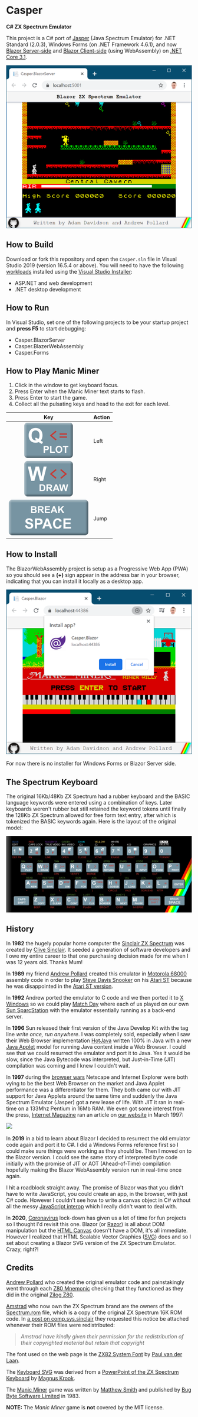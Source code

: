 # Casper
**C# ZX Spectrum Emulator**

This project is a C# port of [Jasper](https://github.com/Arlorean/Jasper) (Java Spectrum Emulator)
for .NET Standard (2.0.3), Windows Forms (on .NET Framework 4.6.1),
and now [Blazor Server-side](https://docs.microsoft.com/en-gb/aspnet/core/blazor/hosting-models#blazor-webassembly)
 and [Blazor Client-side](https://docs.microsoft.com/en-gb/aspnet/core/blazor/hosting-models#blazor-server) (using WebAssembly)
on [.NET Core 3.1](https://devblogs.microsoft.com/dotnet/announcing-net-core-3-1/).

![Manic Miner](docs/ManicMiner-BlazorServer.png)

## How to Build

Download or fork this repository and open the `Casper.sln` file in Visual Studio 2019 (version 16.5.4 or above).
You will need to have the following [workloads](https://visualstudio.microsoft.com/vs/#workloads) installed
using the [Visual Studio Installer](https://docs.microsoft.com/en-us/visualstudio/install/modify-visual-studio?view=vs-2019#modify-workloads):
- ASP.NET and web development
- .NET desktop development

## How to Run

In Visual Studio, set one of the following projects to be your startup project and **press F5** to start debugging:
- Casper.BlazorServer
- Casper.BlazerWebAssembly
- Casper.Forms

## How to Play Manic Miner

1. Click in the window to get keyboard focus.
2. Press Enter when the Manic Miner text starts to flash.
3. Press Enter to start the game. 
4. Collect all the pulsating keys and head to the exit for each level.

| Key               | Action |
|:-------------------:|--------|
|![](docs/keys/KeyQ.svg) | Left   |
|![](docs/keys/KeyW.svg) | Right   |
|![](docs/keys/KeySPACE.svg) | Jump   |



## How to Install

The BlazorWebAssembly project is setup as a Progressive Web App (PWA) so you should see a **(+)** sign appear in the address 
bar in your browser, indicating that you can install it locally as a desktop app.

![](docs/ManicMiner-BlazorWebAssembly-InstallApp.png)

For now there is no installer for Windows Forms or Blazor Server side.

## The Spectrum Keyboard

The original 16Kb/48Kb ZX Spectrum had a rubber keyboard and the BASIC language keywords were entered using
a combination of keys. Later keyboards weren't rubber but still retained the keyword tokens
until finally the 128Kb ZX Spectrum allowed for free form text entry, after which is tokenized
the BASIC keywords again. Here is the layout of the original model:

![](docs/zxspectrum_keyboard.svg)

## History

In **1982** the hugely popular home computer the [Sinclair ZX Spectrum](https://en.wikipedia.org/wiki/ZX_Spectrum) 
was created by [Clive Sinclair](https://en.wikipedia.org/wiki/Clive_Sinclair).
It seeded a generation of software developers and I owe my entire career
to that one purchasing decision made for me when I was 12 years old. Thanks Mum!

In **1989** my friend [Andrew Pollard](https://www.linkedin.com/in/andrew-pollard-507ab114/)
created this emulator in [Motorola 68000](https://en.wikipedia.org/wiki/Motorola_68000)
assembly code in order to play [Steve Davis Snooker](https://www.worldofspectrum.org/infoseekid.cgi?id=0004896)
on his [Atari ST](https://en.wikipedia.org/wiki/Atari_ST) because he was disappointed in the 
[Atari ST version](https://en.wikipedia.org/wiki/Steve_Davis_World_Snooker).

In **1992** Andrew ported the emulator to C code and we then ported it to [X Windows](https://en.wikipedia.org/wiki/X_Window_System) 
so we could play [Match Day](https://www.worldofspectrum.org/infoseekid.cgi?id=0003067) where
each of us played on our own [Sun SparcStation](https://en.wikipedia.org/wiki/SPARCstation_1)
with the emulator essentially running as a back-end server.

In **1996** Sun released their first version of the Java Develop Kit with the tag line *write once, run anywhere*.
I was completely sold, especially when I saw their Web Browser implementation
[HotJava](https://en.wikipedia.org/wiki/HotJava) written 100% in Java
with a new [Java Applet](https://en.wikipedia.org/wiki/Java_applet) model
for running Java content inside a Web Browser.
I could see that we could resurrect the emulator and port it to Java.
Yes it would be slow, since the Java Bytecode was interpreted,
but Just-in-Time (JIT) compilation was coming and I knew I couldn't wait.

In **1997** during the [browser wars](https://en.wikipedia.org/wiki/Browser_wars) Netscape and Internet Explorer 
were both vying to be the best Web Browser on the market and Java Applet performance
was a differentiator for them. They both came our with JIT support for Java Applets around the same
time and suddenly the Java Spectrum Emulator (Jasper) got a new lease of life. 
With JIT it ran in real-time on a 133Mhz Pentium in 16Mb RAM. We even got some
interest from the press, [Internet Magazine](https://en.wikipedia.org/wiki/Internet_Magazine) 
ran an article on [our website](https://web.archive.org/web/19980210232053/http://www.spectrum.lovely.net/) in March 1997:

![](docs/InternetMagazine-March1997-Article.jpg)

In **2019** in a bid to learn about Blazor I decided to resurrect the old emulator
code again and port it to C#. I did a Windows Forms reference first so I could 
make sure things were working as they should be. Then I moved on to the Blazor
version. I could see the same story of interpreted byte code initially with the
promise of JIT or AOT (Ahead-of-Time) compilation hopefully making the 
Blazor WebAssembly version run in real-time once again.

I hit a roadblock straight away. The promise of Blazor was that you 
didn't have to write JavaScript, you could create an app, in the browser, 
with just C# code. However I couldn't see how to write a canvas object in C#
without all the messy [JavaScript interop](https://docs.microsoft.com/en-us/aspnet/core/blazor/call-javascript-from-dotnet)
which I really didn't want to deal with.

In **2020**, [Coronavirus](https://en.wikipedia.org/wiki/2019%E2%80%9320_coronavirus_pandemic)
lock-down has given us a lot of time for fun projects so I thought I'd revisit this one.
Blazor (or [Razor](https://docs.microsoft.com/en-us/aspnet/core/razor-pages))
is all about DOM manipulation but the [HTML Canvas](https://www.w3schools.com/html/html5_canvas.asp)
doesn't have a DOM, it's all immediate.
However I realized that HTML Scalable Vector Graphics ([SVG](https://www.w3schools.com/html/html5_svg.asp))
 does and so I set about creating a Blazor SVG version of the ZX Spectrum Emulator. Crazy, right?!

## Credits

[Andrew Pollard](https://www.linkedin.com/in/andrew-pollard-507ab114/) who created the
original emulator code and painstakingly went through each [Z80 Mnemonic](http://www.worldofspectrum.org/z88forever/dn327/z80inst2.htm) checking
that they functioned as they did in the original [Zilog Z80](https://en.wikipedia.org/wiki/Zilog_Z80).

[Amstrad](https://en.wikipedia.org/wiki/Amstrad) who now own the ZX Spectrum brand are the owners of the
[Spectrum.rom](Casper.Shared/Resources/Spectrum.rom) file, which is a copy of the original ZX Spectrum 16K ROM code.
In [a post on comp.sys.sinclair](https://www.worldofspectrum.org/permits/amstrad-roms.txt) they requested 
this notice be attached whenever their ROM files were redistributed:
> *Amstrad have kindly given their permission for the redistribution of their copyrighted material but retain that copyright*

The font used on the web page is the [ZX82 System Font](http://www.type-invaders.com/sinclair/zx82system/)
by [Paul van der Laan](http://www.type-invaders.com/sinclair/).

The [Keyboard SVG](docs/zxspectrum_keyboard.svg) was derived from a [PowerPoint of the ZX Spectrum Keyboard](https://softspectrum48.weebly.com/uploads/6/6/7/5/66753101/zx_keyboard.pptx)
by [Magnus Krook](https://softspectrum48.weebly.com/).

The [Manic Miner](Casper.Shared/Resources/Games/ManicMiner.z80) game was 
written by [Matthew Smith](https://en.wikipedia.org/wiki/Matthew_Smith_(games_programmer)) 
and published by [Bug Byte Software Limited](https://www.worldofspectrum.org/infoseekid.cgi?id=0003012) in 1983.

**NOTE:** The *Manic Miner* game is **not** covered by the MIT license.


